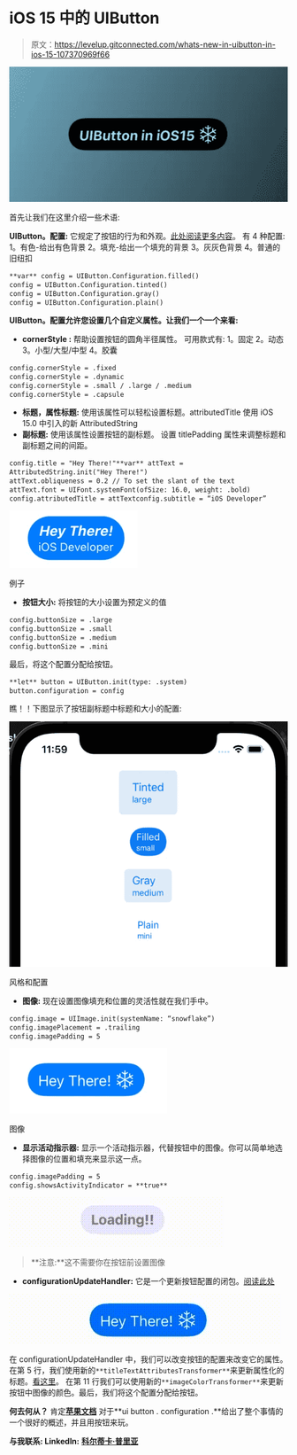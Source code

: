 # iOS 15 中的 UIButton

> 原文：<https://levelup.gitconnected.com/whats-new-in-uibutton-in-ios-15-107370969f66>

![](img/4bcbffe93232f848adfa4cedf825f70b.png)

首先让我们在这里介绍一些术语:

**UIButton。配置:**
它规定了按钮的行为和外观。[此处阅读更多内容](https://developer.apple.com/documentation/uikit/uibutton/configuration)。
有 4 种配置:
1。有色-给出有色背景
2。填充-给出一个填充的背景
3。灰灰色背景
4。普通的旧纽扣

```
**var** config = UIButton.Configuration.filled()
config = UIButton.Configuration.tinted()
config = UIButton.Configuration.gray()
config = UIButton.Configuration.plain()
```

**UIButton。配置允许您设置几个自定义属性。让我们一个一个来看:**

*   **cornerStyle :**
    帮助设置按钮的圆角半径属性。
    可用款式有:
    1。固定
    2。动态
    3。小型/大型/中型
    4。胶囊

```
config.cornerStyle = .fixed
config.cornerStyle = .dynamic
config.cornerStyle = .small / .large / .medium
config.cornerStyle = .capsule
```

*   **标题，属性标题:**
    使用该属性可以轻松设置标题。attributedTitle 使用 iOS 15.0 中引入的新 AttributedString
*   **副标题:** 使用该属性设置按钮的副标题。
    设置 titlePadding 属性来调整标题和副标题之间的间距。

```
config.title = "Hey There!"**var** attText = AttributedString.init("Hey There!")
attText.obliqueness = 0.2 // To set the slant of the text
attText.font = UIFont.systemFont(ofSize: 16.0, weight: .bold)
config.attributedTitle = attTextconfig.subtitle = “iOS Developer”
```

![](img/abf8c31c954c0d7462d15f7afc111586.png)

例子

*   **按钮大小:** 将按钮的大小设置为预定义的值

```
config.buttonSize = .large
config.buttonSize = .small
config.buttonSize = .medium
config.buttonSize = .mini
```

最后，将这个配置分配给按钮。

```
**let** button = UIButton.init(type: .system)
button.configuration = config
```

瞧！！下图显示了按钮副标题中标题和大小的配置:

![](img/1f433759169475aa29867ea5e36fc20f.png)

风格和配置

*   **图像:**
    现在设置图像填充和位置的灵活性就在我们手中。

```
config.image = UIImage.init(systemName: “snowflake”)
config.imagePlacement = .trailing
config.imagePadding = 5
```

![](img/f0abd8f90605abd5f3a536c4ce8f921c.png)

图像

*   **显示活动指示器:** 显示一个活动指示器，代替按钮中的图像。你可以简单地选择图像的位置和填充来显示这一点。

```
config.imagePadding = 5
config.showsActivityIndicator = **true**
```

![](img/97062e976f7884077b5e02ef9f858ddb.png)

> **注意:**这不需要你在按钮前设置图像

*   **configurationUpdateHandler:** 它是一个更新按钮配置的闭包。[阅读此处](https://developer.apple.com/documentation/uikit/uibutton/configurationupdatehandler)

![](img/1c1ea0cd5302ccb18c5010c60ea23242.png)

在 configurationUpdateHandler 中，我们可以改变按钮的配置来改变它的属性。在第 5 行，我们使用新的`**titleTextAttributesTransformer**`来更新属性化的标题。[看这里](https://developer.apple.com/documentation/uikit/uibutton/configuration/3750802-titletextattributestransformer)。
在第 11 行我们可以使用新的`**imageColorTransformer**`来更新按钮中图像的颜色。最后，我们将这个配置分配给按钮。

**何去何从？** 肯定[**苹果文档**](https://developer.apple.com/documentation/uikit/uibutton/configuration) 对于**ui button . configuration .**给出了整个事情的一个很好的概述，并且用按钮来玩。

**与我联系:
LinkedIn:** [**科尔蒂卡·普里亚**](https://www.linkedin.com/in/keerthika-priya-118519205)